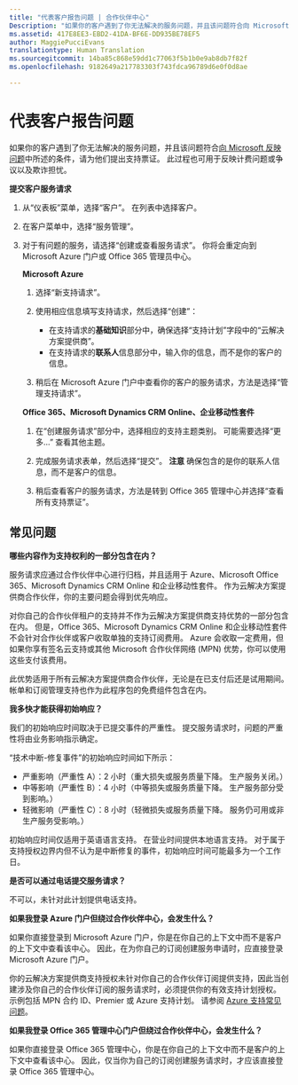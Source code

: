 ```yaml
---
title: "代表客户报告问题 | 合作伙伴中心"
Description: "如果你的客户遇到了你无法解决的服务问题，并且该问题符合向 Microsoft 反映问题中所述的条件，请为他们提出支持票证。"
ms.assetid: 417E8EE3-EBD2-41DA-BF6E-DD935BE78EF5
author: MaggiePucciEvans
translationtype: Human Translation
ms.sourcegitcommit: 14ba85c868e59dd1c77063f5b1b0e9ab8db7f82f
ms.openlocfilehash: 9182649a217783303f743fdca96789d6e0f0d8ae

---
```


# 代表客户报告问题 


如果你的客户遇到了你无法解决的服务问题，并且该问题符合[向 Microsoft 反映问题](escalate-problems-to-microsoft.md)中所述的条件，请为他们提出支持票证。 此过程也可用于反映计费问题或争议以及欺诈担忧。

**提交客户服务请求**

1.  从“仪表板”菜单，选择“客户”。 在列表中选择客户。

2.  在客户菜单中，选择“服务管理”。

3.  对于有问题的服务，请选择“创建或查看服务请求”。 你将会重定向到 Microsoft Azure 门户或 Office 365 管理员中心。

    **Microsoft Azure**

    1.  选择“新支持请求”。
    2.  使用相应信息填写支持请求，然后选择“创建”：
        -   在支持请求的**基础知识**部分中，确保选择“支持计划”字段中的“云解决方案提供商”。
        -   在支持请求的**联系人**信息部分中，输入你的信息，而不是你的客户的信息。

    3.  稍后在 Microsoft Azure 门户中查看你的客户的服务请求，方法是选择“管理支持请求”。

    **Office 365、Microsoft Dynamics CRM Online、企业移动性套件**

    1.  在“创建服务请求”部分中，选择相应的支持主题类别。 可能需要选择“更多…” 查看其他主题。
    2.  完成服务请求表单，然后选择“提交”。
        **注意** 确保包含的是你的联系人信息，而不是客户的信息。

         

    3.  稍后查看客户的服务请求，方法是转到 Office 365 管理中心并选择“查看所有支持票证”。

## 常见问题


**哪些内容作为支持权利的一部分包含在内？**

服务请求应通过合作伙伴中心进行归档，并且适用于 Azure、Microsoft Office 365、Microsoft Dynamics CRM Online 和企业移动性套件。 作为云解决方案提供商合作伙伴，你的主要问题会得到优先响应。

对你自己的合作伙伴租户的支持并不作为云解决方案提供商支持优势的一部分包含在内。 但是，Office 365、Microsoft Dynamics CRM Online 和企业移动性套件不会针对合作伙伴或客户收取单独的支持订阅费用。 Azure 会收取一定费用，但如果你享有签名云支持或其他 Microsoft 合作伙伴网络 (MPN) 优势，你可以使用这些支付该费用。

此优势适用于所有云解决方案提供商合作伙伴，无论是在已支付后还是试用期间。 帐单和订阅管理支持也作为此程序包的免费组件包含在内。

**我多快才能获得初始响应？**

我们的初始响应时间取决于已提交事件的严重性。 提交服务请求时，问题的严重性将由业务影响指示确定。

“技术中断-修复事件”的初始响应时间如下所示：

-   严重影响（严重性 A）：2 小时（重大损失或服务质量下降。 生产服务关闭。）
-   中等影响（严重性 B）：4 小时（中等损失或服务质量下降。 生产服务部分受到影响。）
-   轻微影响（严重性 C）：8 小时（轻微损失或服务质量下降。 服务仍可用或非生产服务受影响。）

初始响应时间仅适用于英语语言支持。 在营业时间提供本地语言支持。
对于属于支持授权边界内但不认为是中断修复的事件，初始响应时间可能最多为一个工作日。

**是否可以通过电话提交服务请求？**

不可以，未针对此计划提供电话支持。

**如果我登录 Azure 门户但绕过合作伙伴中心，会发生什么？**

如果你直接登录到 Microsoft Azure 门户，你是在你自己的上下文中而不是客户的上下文中查看该中心。 因此，在为你自己的订阅创建服务申请时，应直接登录 Microsoft Azure 门户。

你的云解决方案提供商支持授权未针对你自己的合作伙伴订阅提供支持，因此当创建涉及你自己的合作伙伴订阅的服务请求时，必须提供你的有效支持计划授权。 示例包括 MPN 合约 ID、Premier 或 Azure 支持计划。 请参阅 [Azure 支持常见问题](http://go.microsoft.com/fwlink/?LinkId=717532)。

**如果我登录 Office 365 管理中心门户但绕过合作伙伴中心，会发生什么？**

如果你直接登录 Office 365 管理中心，你是在你自己的上下文中而不是客户的上下文中查看该中心。 因此，仅当你为自己的订阅创建服务请求时，才应该直接登录 Office 365 管理中心。

 

 






<!--HONumber=Nov16_HO3-->


